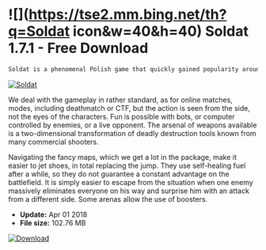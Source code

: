 # ![](https://tse2.mm.bing.net/th?q=Soldat icon&w=40&h=40) Soldat 1.7.1 - Free Download

```sh
Soldat is a phenomenal Polish game that quickly gained popularity around the world. Released in the old-fashioned shareware model, in fact in the full version, but with the possibility of paying for additional options, it quickly attracted the attention of those brought up on Scorched Earth, Worms or Counter-Strike. It is their successful mix in 2D, enriched with some interesting ideas of their own.
```
[![Soldat](https://gallery.dpcdn.pl/imgc/Tools/64086/g_-_420x350_1.5_-_x20151208141928_0.jpg)](https://softexe.net/win/games-entertainment/shooters/soldat:pRddp.html)

We deal with the gameplay in rather standard, as for online matches, modes, including deathmatch or CTF, but the action is seen from the side, not the eyes of the characters. Fun is possible with bots, or computer controlled by enemies, or a live opponent. The arsenal of weapons available is a two-dimensional transformation of deadly destruction tools known from many commercial shooters.
 
 
 Navigating the fancy maps, which we get a lot in the package, make it easier to jet shoes, in total replacing the jump. They use self-healing fuel after a while, so they do not guarantee a constant advantage on the battlefield. It is simply easier to escape from the situation when one enemy massively eliminates everyone on his way and surprise him with an attack from a different side. Some arenas allow the use of boosters.


- **Update:** Apr 01 2018
- **File size:** 102.76 MB

[![Download](https://cdn.softexe.net/static/img/download.png)](https://softexe.net/win/games-entertainment/shooters/soldat:pRddp.html)


